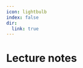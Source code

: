 ```yaml
---
icon: lightbulb
index: false
dir:
  link: true
---
```


# Lecture notes

<Catalog base="/notes" hideHeading="true" />
